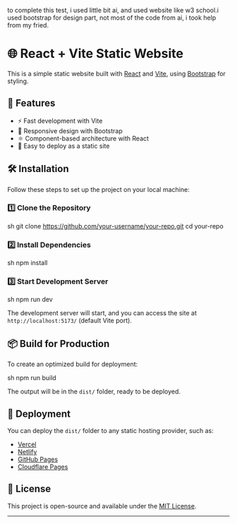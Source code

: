 to complete this test, i used little bit ai, and used website like w3 school.i used bootstrap for design part, not most of the code from ai, i took help from my fried.

# 🌐 React + Vite Static Website

This is a simple static website built with [React](https://react.dev/) and [Vite](https://vitejs.dev/), using [Bootstrap](https://getbootstrap.com/) for styling.

## 🚀 Features

- ⚡ Fast development with Vite
- 🎨 Responsive design with Bootstrap
- ⚛ Component-based architecture with React
- 📂 Easy to deploy as a static site

## 🛠 Installation

Follow these steps to set up the project on your local machine:

### 1️⃣ Clone the Repository

sh
git clone https://github.com/your-username/your-repo.git
cd your-repo


### 2️⃣ Install Dependencies

sh
npm install


### 3️⃣ Start Development Server

sh
npm run dev


The development server will start, and you can access the site at `http://localhost:5173/` (default Vite port).

## 📦 Build for Production

To create an optimized build for deployment:

sh
npm run build


The output will be in the `dist/` folder, ready to be deployed.

## 🚀 Deployment

You can deploy the `dist/` folder to any static hosting provider, such as:

- [Vercel](https://vercel.com/)
- [Netlify](https://www.netlify.com/)
- [GitHub Pages](https://pages.github.com/)
- [Cloudflare Pages](https://pages.cloudflare.com/)

## 📜 License

This project is open-source and available under the [MIT License](LICENSE).

---


